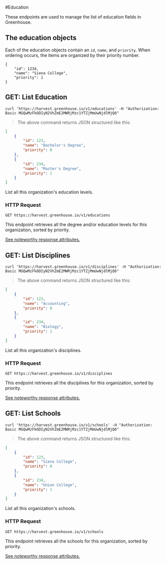 #Education

These endpoints are used to manage the list of education fields in Greenhouse.

## The education objects

Each of the education objects contain an `id`, `name`, and `priority`. When ordering occurs, the items are organized by their priority number.
```
{
    "id": 1234,
    "name": "Siena College",
    "priority": 1
}
```

## GET: List Education

```shell
curl 'https://harvest.greenhouse.io/v1/educations' -H "Authorization: Basic MGQwMzFkODIyN2VhZmE2MWRjMzc1YTZjMmUwNjdlMjQ6"
```
> The above command returns JSON structured like this:

```json
[
    {
        "id": 123,
        "name": "Bachelor's Degree",
        "priority": 0
    },
    {
        "id": 234,
        "name": "Master's Degree",
        "priority": 1
    }
]
```

List all this organization's education levels.

### HTTP Request

`GET https://harvest.greenhouse.io/v1/educations`

This endpoint retrieves all the degree and/or education levels for this organization, sorted by priority.

[See noteworthy response attributes.](#the-education-objects)

## GET: List Disciplines

```shell
curl 'https://harvest.greenhouse.io/v1/disciplines' -H "Authorization: Basic MGQwMzFkODIyN2VhZmE2MWRjMzc1YTZjMmUwNjdlMjQ6"
```
> The above command returns JSON structured like this:

```json
[
    {
        "id": 123,
        "name": "Accounting",
        "priority": 0
    },
    {
        "id": 234,
        "name": "Biology",
        "priority": 1
    }
]
```

List all this organization's disciplines.

### HTTP Request

`GET https://harvest.greenhouse.io/v1/disciplines`

This endpoint retrieves all the disciplines for this organization, sorted by priority.

[See noteworthy response attributes.](#the-education-objects)

## GET: List Schools

```shell
curl 'https://harvest.greenhouse.io/v1/schools' -H "Authorization: Basic MGQwMzFkODIyN2VhZmE2MWRjMzc1YTZjMmUwNjdlMjQ6"
```
> The above command returns JSON structured like this:

```json
[
    {
        "id": 123,
        "name": "Siena College",
        "priority": 0
    },
    {
        "id": 234,
        "name": "Union College",
        "priority": 1
    }
]
```

List all this organization's schools.

### HTTP Request

`GET https://harvest.greenhouse.io/v1/schools`

This endpoint retrieves all the schools for this organization, sorted by priority.

[See noteworthy response attributes.](#the-education-objects)